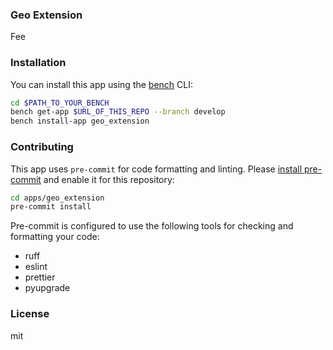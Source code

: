 ### Geo Extension

Fee

### Installation

You can install this app using the [bench](https://github.com/frappe/bench) CLI:

```bash
cd $PATH_TO_YOUR_BENCH
bench get-app $URL_OF_THIS_REPO --branch develop
bench install-app geo_extension
```

### Contributing

This app uses `pre-commit` for code formatting and linting. Please [install pre-commit](https://pre-commit.com/#installation) and enable it for this repository:

```bash
cd apps/geo_extension
pre-commit install
```

Pre-commit is configured to use the following tools for checking and formatting your code:

- ruff
- eslint
- prettier
- pyupgrade

### License

mit
